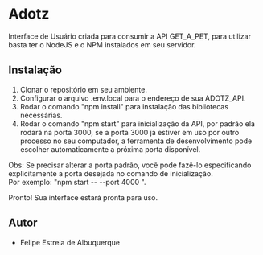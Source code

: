 # Adotz

Interface de Usuário criada para consumir a API GET_A_PET, para utilizar basta ter o NodeJS e o NPM instalados em seu servidor.

## Instalação
1. Clonar o repositório em seu ambiente.
2. Configurar o arquivo .env.local para o endereço de sua ADOTZ_API.
3. Rodar o comando "npm install" para instalação das bibliotecas necessárias.
4. Rodar o comando "npm start" para inicialização da API, por padrão ela rodará na porta 3000, se a porta 3000 já estiver em uso por outro processo no seu computador, a ferramenta de desenvolvimento pode escolher automaticamente a próxima porta disponível.
   
Obs: Se precisar alterar a porta padrão, você pode fazê-lo especificando explicitamente a porta desejada no comando de inicialização.   
Por exemplo: "npm start -- --port 4000 ".

Pronto! Sua interface estará pronta para uso.


## Autor

- Felipe Estrela de Albuquerque
